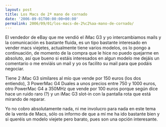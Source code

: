 ```yaml
---
layout: post
title: Los Macs de 2ª mano de cornado
date: '2006-09-01T00:00:00+00:00'
permalink: 2006/09/01/los-macs-de-2%c2%aa-mano-de-cornado/
---
```

El vendedor de eBay que me vendió el iMac G3 y yo intercambiamos mails y la comunicación es bastante fluida, es un tipo bastante interesado en vender macs viejetes, actualmente tiene varios modelos, os lo pongo a continuación, de momento de la compra que le hice no puedo quejarme en absoluto, así que bueno si estáis interesados en algun modelo me dejáis un comentario o me enviáis un mail y yo os facilito su mail para que podáis negociar.

Tiene 2 iMac G3 similares al mío que vende por 150 euros (los dos entiendo), 3 PowerMac G4 Duales a unos precios entre 750 y 1000 euros, otro PowerMac G4 a 350MHz que vende por 100 euros porque según dice hace un ruido raro (?) y un iMac G3 slot-in con la pantalla rota que está mirando de reparar. 

Yo no cobro absolutamente nada, ni me involucro para nada en este tema de la venta de Macs, sólo os informo de que a mí me ha ido bastante bien y si queréis un modelo viejete pero barato, pues son una opción interesante.
